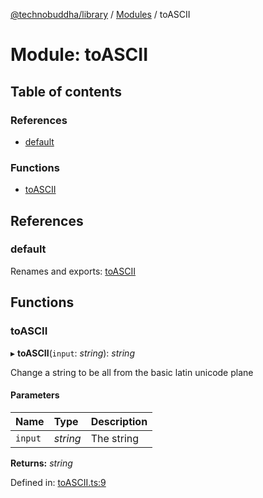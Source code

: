 [@technobuddha/library](../..) / [Modules](../Modules.md) / toASCII

# Module: toASCII

## Table of contents

### References

- [default](toascii.md#default)

### Functions

- [toASCII](toascii.md#toascii)

## References

### default

Renames and exports: [toASCII](toascii.md#toascii)

## Functions

### toASCII

▸ **toASCII**(`input`: *string*): *string*

Change a string to be all from the basic latin unicode plane

#### Parameters

| Name | Type | Description |
| :------ | :------ | :------ |
| `input` | *string* | The string |

**Returns:** *string*

Defined in: [toASCII.ts:9](../../src/toASCII.ts#L9)
